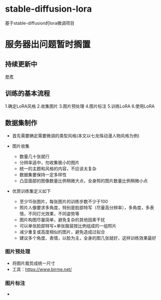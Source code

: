 # stable-diffusion-lora
基于stable-diffusion的lora微调项目
# 服务器出问题暂时搁置
## 持续更新中
[参考](https://zhuanlan.zhihu.com/p/639030372)
## 训练的基本流程

1.确定LoRA风格
2.收集图片
3.图片预处理
4.图片标注
5.训练LoRA
6.使用LoRA

## 数据集制作
- 首先需要确定需要微调的类型风格(本文以七龙珠动漫人物风格为例)
  
- 图片收集
  - 数量几十张就行
  - 分辨率适中，勿收集极小的图片
  - 统一的主题和风格的内容，不应该太复杂
  - 数据集要保持一定多样性
  - 凸显面部的图像数量比例稍微大点，全身照的图片数量比例稍微小点

- 优质训练集定义如下
  - 至少15张图片，每张图片的训练步数不少于100
  - 照片人像要求多角度，特别是脸部特写（尽量高分辨率），多角度，多表情，不同灯光效果，不同姿势等
  - 图片构图尽量简单，避免复杂的其他因素干扰
  - 可以单张脸部特写+单张服装按比例组成的一组照片
  - 减少重复或高度相似的图片，避免造成过拟合
  - 建议多个角度、表情，以脸为主，全身的图几张就好，这样训练效果最好

### 图片预处理
- 将图片裁剪成统一尺寸
- 工具：https://www.birme.net/
### 图片标注
- 
